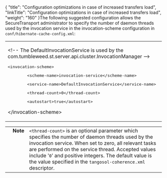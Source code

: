 {
    "title": "Configuration optimizations in case of increased transfers load",
    "linkTitle": "Configuration optimizations in case of increased transfers load",
    "weight": "160"
}The following suggested configuration allows the SecureTransport administrator to specify the number of daemon threads used by the invocation service in the invocation-scheme configuration in `conf/hibernate-cache-config.xml`:

<table cellspacing="0">
   <col/>
   <tbody>
      <tr>
         <td>
            <p>  &lt;!--
    The DefaultInvocationService is used by the com.tumbleweed.st.server.api.cluster.InvocationManager
     --&gt;
    </p><pre>&lt;invocation-scheme&gt;
</pre><pre>        &lt;scheme-name&gt;invocation-service&lt;/scheme-name&gt;
</pre><pre>        &lt;service-name&gt;DefaultInvocationService&lt;/service-name&gt;
</pre><pre>        &lt;thread-count&gt;0&lt;/thread-count&gt;
</pre><pre>        &lt;autostart&gt;true&lt;/autostart&gt;
</pre>
            <p>  &lt;/invocation-scheme&gt; </p>
         </td>
      </tr>
   </tbody>
</table>

<table cellpadding="0" cellspacing="0">
   <col/>
   <col/>
   <col/>
      <tr>
         <td valign="top">         </td>
         <td valign="top"><span><b>Note</b></span>
         </td>
         <td data-mc-autonum="&lt;b&gt;Note&lt;/b&gt;" valign="top"><code>&lt;thread-count&gt;</code> is an optional parameter which specifies the number of daemon threads used by the invocation service.  When set to zero, all relevant tasks are performed on the service thread.  Accepted values include '<code>0</code>' and positive integers. The default value is the value specified in the <code>tangosol-coherence.xml</code> descriptor.         </td>
      </tr>
</table>
